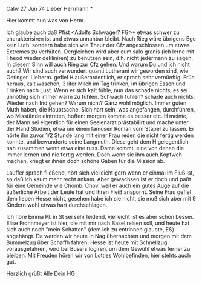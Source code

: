  Calw 27 Jun 74
Lieber Herrmann <Mogl>*

Hier kommt nun was von Herm.

Ich glaube auch daß Pfist <Adolfs Schwager? FG>* etwas schwer zu charakterisiren ist und etwas unnahbar bleibt. Nach Rieg wäre übrigens Ege kein Luth. sondern habe sich wie Theur der Cfz angeschlossen um etwas Extremes zu verhüten. Dergleichen wird aber cum salo granis (ich lerne mit Theod wieder dekliniren) zu benützen sein, d.h. nicht jedermann zu sagen. In diesem Sinn will auch Rieg zur Cfz gehen. Und warum Du und ich nicht auch? Wir sind auch verwundert quanti Lutherani wir geworden sind, wie Oetinger. 
Lieberm. gefiel H außerordentlich, er sprach sehr vernünftig. Früh heraus, kalt waschen, 3 liter Milch im Tag trinken, im übrigen Essen und Trinken nach Lust. Wenn er sich kalt fühle, nun das schade nichts, es sei unnöthig sich immer warm zu fühlen. Schwach fühlen? schade auch nichts. Wieder nach Ind gehen? Warum nicht? Ganz wohl möglich. Immer guten Muth haben, die Hauptsache. Sich hart sein, was angefangen, durchführen, wo Misstände eintreten, hoffen: morgen komme es besser etc. H meinte, der Mann sei eigentlich für einen Seelenarzt prästabilirt und mache unter der Hand Studien, etwa um einen famosen Roman vom Stapel zu lassen. Er hörte ihn zuvor 1/2 Stunde lang mit einer Frau reden die nicht fertig werden konnte, und bewunderte seine Langmuth. Diese geht dem H gelegentlich nah zusammen wenn etwa eine russ. Dame kommt, eine von denen die immer lernen und nie fertig werden. Doch wenn sie ihm auch Kopfweh machen, kriegt er ihnen doch schöne Gaben für die Mission ab.

Lauffer sprach fließend, hört sich vielleicht gern wenn er einmal im Fluß ist, so daß ich kaum mehr recht ankam. Aber gewachsen ist er doch und paßt für eine Gemeinde wie Chomb. Chov. weil er auch ein gutes Auge auf die äußerliche Arbeit der Leute hat und ihren Fleiß anspornt. Seine Frau gefiel dem lieben Hesse nicht, gesehen habe ich sie nicht, sie muß sich aber mit 9 Kindern wohl etwas hart durchschlagen.

Ich höre Emma Pl. in St sei sehr leidend, vielleicht ist es aber schon besser. Elise Frohnmeyer ist hier, die mit mir nach Basel reisen soll, und heute hat sich auch noch "mein Schatten" (dem ich zu entrinnen glaubte, ES) angehängt. Da werden wir heute in Nag übernachten und morgen mit dem Bummelzug über Schaffh fahren. Hesse ist heute mit Schnellzug vorausgefahren, wird bei Busers logiren, um dem Gewühl etwas ferner zu bleiben. Mit Freuden hören wir von Lottles Wohlbefinden, hier stehts auch gut.

 Herzlich grüßt Alle
 Dein HG
